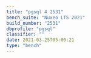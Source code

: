 ```yaml
---
title: "pgsql 4 2531"
bench_suite: "Nuxeo LTS 2021"
build_number: "2531"
dbprofile: "pgsql"
classifier: ""
date: 2021-03-25T05:00:21
type: "bench"
---
```

